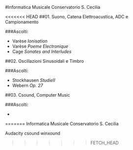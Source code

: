 #Informatica Musicale Conservatorio S. Cecilia

<<<<<<< HEAD
##01. Suono, Catena Elettroacustica, ADC e Campionamento

###Ascolti:

 - Varèse *Ionisation*
 - Varèse *Poeme Electronique*
 - Cage *Sonates and Interludes*

##02. Oscillazioni Sinusoidali e Timbro

###Ascolti:

 - Stockhausen *StudieII*
 - Webern *Op. 27*
 
##03. Csound, Computer Music

###Ascolti:

 - 
=======
Informatica Musicale Conservatorio S. Cecilia

Audacity
csound
winxound
>>>>>>> FETCH_HEAD
